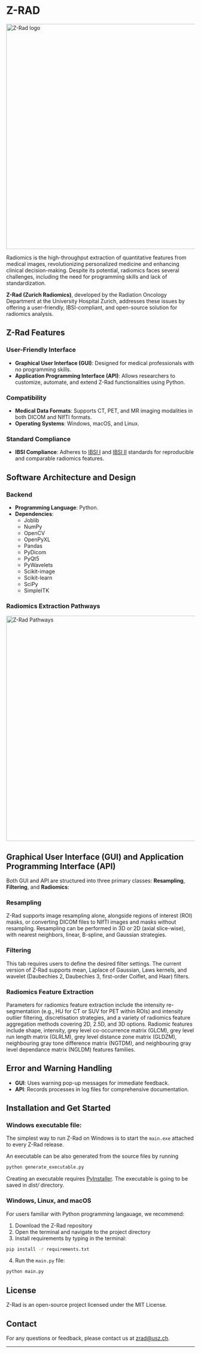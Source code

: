 # Z-RAD

<img src="https://raw.githubusercontent.com/radiomics-usz/z-rad/master/doc/logos/ZRadLogo.jpg" width="600" alt="Z-Rad logo"/>

Radiomics is the high-throughput extraction of quantitative features from medical images, 
revolutionizing personalized medicine and enhancing clinical decision-making. 
Despite its potential, radiomics faces several challenges, including the need for programming skills 
and lack of standardization.

**Z-Rad (Zurich Radiomics)**, developed by the Radiation Oncology Department at the University Hospital Zurich, 
addresses these issues by offering a user-friendly, IBSI-compliant, and open-source solution for radiomics analysis.

## Z-Rad Features

### User-Friendly Interface
- **Graphical User Interface (GUI)**: Designed for medical professionals with no programming skills.
- **Application Programming Interface (API)**: Allows researchers to customize, automate, and extend Z-Rad functionalities using Python.

### Compatibility
- **Medical Data Formats**: Supports CT, PET, and MR imaging modalities in both DICOM and NIfTI formats.
- **Operating Systems**: Windows, macOS, and Linux.

### Standard Compliance
- **IBSI Compliance**: Adheres to [IBSI I](https://arxiv.org/abs/1612.07003) and [IBSI II](https://arxiv.org/abs/2006.05470) standards for reproducible and comparable radiomics features.


## Software Architecture and Design

### Backend
- **Programming Language**: Python.
- **Dependencies**:
  - Joblib
  - NumPy
  - OpenCV
  - OpenPyXL
  - Pandas
  - PyDicom
  - PyQt5
  - PyWavelets
  - Scikit-image
  - Scikit-learn
  - SciPy
  - SimpleITK

### Radiomics Extraction Pathways
<img src="https://raw.githubusercontent.com/radiomics-usz/z-rad/master/doc/images/ZRadExtractionPathways.png" width="600" alt="Z-Rad Pathways"/>

## Graphical User Interface (GUI) and Application Programming Interface (API)

Both GUI and API are structured into three primary classes: **Resampling**, **Filtering**, and **Radiomics**:

### Resampling
Z-Rad supports image resampling alone, alongside regions of interest (ROI) masks, or converting DICOM files to NIfTI 
images and masks without resampling. Resampling can be performed in 3D or 2D (axial slice-wise), with nearest 
neighbors, linear, B-spline, and Gaussian strategies.

### Filtering
This tab requires users to define the desired filter settings. 
The current version of Z-Rad supports mean, Laplace of Gaussian, Laws kernels, 
and wavelet (Daubechies 2, Daubechies 3, first-order Coiflet, and Haar) filters.

### Radiomics Feature Extraction
Parameters for radiomics feature extraction include the intensity re-segmentation 
(e.g., HU for CT or SUV for PET within ROIs) and intensity outlier filtering, 
discretisation strategies, and a variety of radiomics feature aggregation methods covering 2D, 2.5D, and 3D options. 
Radiomic features include shape, intensity, grey level co-occurrence matrix (GLCM), 
grey level run length matrix (GLRLM), grey level distance zone matrix (GLDZM), 
neighbouring gray tone difference matrix (NGTDM), 
and neighbouring gray level dependance matrix (NGLDM) features families.

## Error and Warning Handling

- **GUI**: Uses warning pop-up messages for immediate feedback.
- **API**: Records processes in log files for comprehensive documentation.

## Installation and Get Started

### Windows executable file:
The simplest way to run Z-Rad on Windows is to start the `main.exe` attached to every Z-Rad release.

An executable can be also generated from the source files by running
```sh
python generate_executable.py
```
Creating an executable requires [PyInstaller](https://pyinstaller.readthedocs.io).
The executable is going to be saved in *dist/* directory.

### Windows, Linux, and macOS
For users familiar with Python programming langauage, we recommend: 

1. Download the Z-Rad repository
2. Open the terminal and navigate to the project directory
3. Install requirements by typing in the terminal:

```sh
pip install -r requirements.txt
```

4. Run the `main.py` file:

```sh
python main.py
```

## License

Z-Rad is an open-source project licensed under the MIT License.

## Contact

For any questions or feedback, please contact us at [zrad@usz.ch](mailto:zrad@usz.ch).

---
